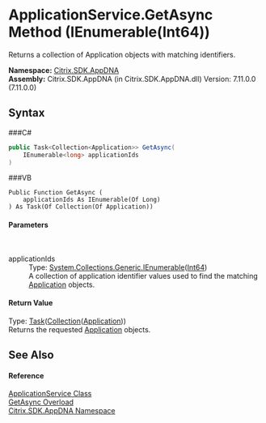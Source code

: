 # ApplicationService.GetAsync Method (IEnumerable(Int64))
 

Returns a collection of Application objects with matching identifiers.

**Namespace:**&nbsp;<a href="N_Citrix_SDK_AppDNA">Citrix.SDK.AppDNA</a><br />**Assembly:**&nbsp;Citrix.SDK.AppDNA (in Citrix.SDK.AppDNA.dll) Version: 7.11.0.0 (7.11.0.0)

## Syntax

###C#
```csharp
public Task<Collection<Application>> GetAsync(
	IEnumerable<long> applicationIds
)
```

###VB
```vbnet
Public Function GetAsync ( 
	applicationIds As IEnumerable(Of Long)
) As Task(Of Collection(Of Application))
```


#### Parameters
&nbsp;<dl><dt>applicationIds</dt><dd>Type: <a href="http://msdn2.microsoft.com/en-us/library/9eekhta0" target="_blank">System.Collections.Generic.IEnumerable</a>(<a href="http://msdn2.microsoft.com/en-us/library/6yy583ek" target="_blank">Int64</a>)<br />A collection of application identifier values used to find the matching <a href="T_Citrix_SDK_AppDNA_Application">Application</a> objects.</dd></dl>

#### Return Value
Type: <a href="http://msdn2.microsoft.com/en-us/library/dd321424" target="_blank">Task</a>(<a href="http://msdn2.microsoft.com/en-us/library/ms132397" target="_blank">Collection</a>(<a href="T_Citrix_SDK_AppDNA_Application">Application</a>))<br />Returns the requested <a href="T_Citrix_SDK_AppDNA_Application">Application</a> objects.

## See Also


#### Reference
<a href="T_Citrix_SDK_AppDNA_ApplicationService">ApplicationService Class</a><br /><a href="Overload_Citrix_SDK_AppDNA_ApplicationService_GetAsync">GetAsync Overload</a><br /><a href="N_Citrix_SDK_AppDNA">Citrix.SDK.AppDNA Namespace</a><br />